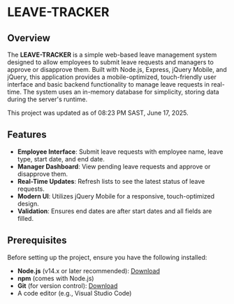 # LEAVE-TRACKER

## Overview

The **LEAVE-TRACKER** is a simple web-based leave management system designed to allow employees to submit leave requests and managers to approve or disapprove them. Built with Node.js, Express, jQuery Mobile, and jQuery, this application provides a mobile-optimized, touch-friendly user interface and basic backend functionality to manage leave requests in real-time. The system uses an in-memory database for simplicity, storing data during the server's runtime.

This project was updated as of 08:23 PM SAST, June 17, 2025.

## Features

- **Employee Interface**: Submit leave requests with employee name, leave type, start date, and end date.
- **Manager Dashboard**: View pending leave requests and approve or disapprove them.
- **Real-Time Updates**: Refresh lists to see the latest status of leave requests.
- **Modern UI**: Utilizes jQuery Mobile for a responsive, touch-optimized design.
- **Validation**: Ensures end dates are after start dates and all fields are filled.

## Prerequisites

Before setting up the project, ensure you have the following installed:

- **Node.js** (v14.x or later recommended): [Download](https://nodejs.org/)
- **npm** (comes with Node.js)
- **Git** (for version control): [Download](https://git-scm.com/)
- A code editor (e.g., Visual Studio Code)
